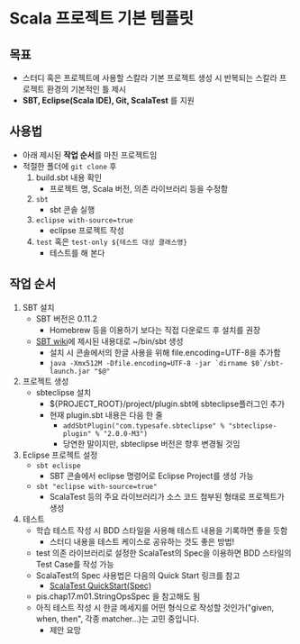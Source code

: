 Scala 프로젝트 기본 템플릿
=======================

## 목표

- 스터디 혹은 프로젝트에 사용할 스칼라 기본 프로젝트 생성 시 
  반복되는 스칼라 프로젝트 환경의 기본적인 틀 제시
- **SBT, Eclipse(Scala IDE), Git, ScalaTest** 를 지원

## 사용법 

- 아래 제시된 **작업 순서**를 마친 프로젝트임 
- 적절한 폴더에 `git clone` 후 
	1. build.sbt 내용 확인
		- 프로젝트 명, Scala 버전, 의존 라이브러리 등을 수정함
	2. `sbt`
		- sbt 콘솔 실행
	3. `eclipse with-source=true`
		- eclipse 프로젝트 작성
	4. `test` 혹은 `test-only ${테스트 대상 클래스명}`
		- 테스트를 해 본다

## 작업 순서  

1. SBT 설치 
	- SBT 버전은 0.11.2
		- Homebrew 등을 이용하기 보다는 직접 다운로드 후 설치를 권장
	- [SBT wiki](https://github.com/harrah/xsbt/wiki/Getting-Started-Setup)에 제시된 내용대로 ~/bin/sbt 생성
		- 설치 시 콘솔에서의 한글 사용을 위해 file.encoding=UTF-8을 추가함
		- ``java -Xmx512M -Dfile.encoding=UTF-8 -jar `dirname $0`/sbt-launch.jar "$@"``
2. 프로젝트 생성 
	- sbteclipse 설치
		- ${PROJECT_ROOT}/project/plugin.sbt에 sbteclipse플러그인 추가
		- 현재 plugin.sbt 내용은 다음 한 줄
			- `addSbtPlugin("com.typesafe.sbteclipse" % "sbteclipse-plugin" % "2.0.0-M3")`
			- 당연한 말이지만, sbteclipse 버전은 향후 변경될 것임
3. Eclipse 프로젝트 설정 
	- `sbt eclispe`
		- SBT 콘솔에서 eclipse 명령어로 Eclipse Project를 생성 가능 
	- `sbt "eclipse with-source=true"`
		- ScalaTest 등의 주요 라이브러리가 소스 코드 첨부된 형태로 프로젝트가 생성
3. 테스트 
	- 학습 테스트 작성 시 BDD 스타일을 사용해 테스트 내용을 기록하면 좋을 듯함
		- 스터디 내용을 테스트 케이스로 공유하는 것도 좋은 방법!
	- test 의존 라이브러리로 설정한 ScalaTest의 Spec을 이용하면 BDD 스타일의 Test Case를 작성 가능
	- ScalaTest의 Spec 사용법은 다음의 Quick Start 링크를 참고
		- [ScalaTest QuickStart(Spec)](http://www.scalatest.org/getting_started_with_spec)
	- pis.chap17.m01.StringOpsSpec 을 참고해도 됨
	- 아직 테스트 작성 시 한글 메세지를 어떤 형식으로 작성할 것인가("given, when, then", 각종 matcher...)는 고민 중입니다.
	 	- 제안 요망